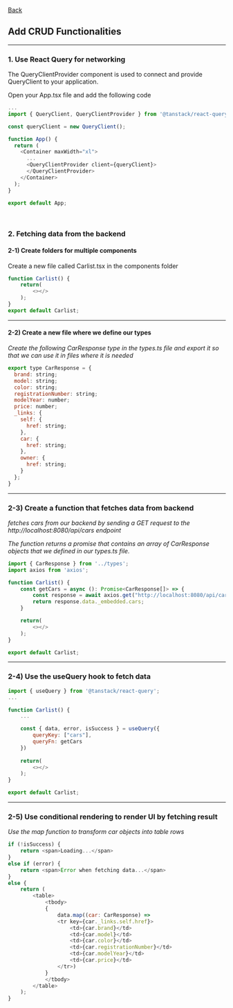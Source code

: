 [Back](README.md)

## Add CRUD Functionalities

<hr>


### 1. Use React Query for networking

The QueryClientProvider component is used to connect and provide QueryClient to your application.

Open your App.tsx file and add the following code
```javascript
...
import { QueryClient, QueryClientProvider } from '@tanstack/react-query';

const queryClient = new QueryClient();

function App() {
  return (
    <Container maxWidth="xl">
      ...
      <QueryClientProvider client={queryClient}>
      </QueryClientProvider>
    </Container>
  );
}

export default App;
```

&nbsp;

### 2. Fetching data from the backend

#### 2-1) Create folders for multiple components

Create a new file called Carlist.tsx in the components folder
```javascript
function Carlist() {
    return(
        <></>
    );
}
export default Carlist;
```

<hr>

#### 2-2) Create a new file where we define our types

_Create the following CarResponse type in the types.ts file and export it so that we can use it in files where it is needed_
```javascript
export type CarResponse = {
  brand: string;
  model: string;
  color: string;
  registrationNumber: string;
  modelYear: number;
  price: number;
  _links: {
    self: {
      href: string;
    },
    car: {
      href: string;
    },
    owner: {
      href: string;
    }
  };
}
```

<hr>

### 2-3) Create a function that fetches data from backend

_fetches cars from our backend by sending a GET request to the http://localhost:8080/api/cars endpoint_

_The function returns a promise that contains an array of CarResponse objects that we defined in our types.ts file._

```javascript
import { CarResponse } from '../types';
import axios from 'axios';

function Carlist() {
    const getCars = async (): Promise<CarResponse[]> => {
        const response = await axios.get("http://localhost:8080/api/cars");
        return response.data._embedded.cars;
    }

    return(
        <></>
    );
}

export default Carlist;
```

<hr>

### 2-4) Use the useQuery hook to fetch data

```javascript
import { useQuery } from '@tanstack/react-query';
...

function Carlist() {
    ...

    const { data, error, isSuccess } = useQuery({
        queryKey: ["cars"], 
        queryFn: getCars
    })
    
    return(
        <></>
    );
}

export default Carlist;
```

<hr>


### 2-5) Use conditional rendering to render UI by fetching result

_Use the map function to transform car objects into table rows_
```javascript
if (!isSuccess) {
    return <span>Loading...</span>
}
else if (error) {
    return <span>Error when fetching data...</span>
}
else {
    return (
        <table>
            <tbody>
            {
                data.map((car: CarResponse) => 
                <tr key={car._links.self.href}>
                    <td>{car.brand}</td>
                    <td>{car.model}</td>
                    <td>{car.color}</td> 
                    <td>{car.registrationNumber}</td> 
                    <td>{car.modelYear}</td>
                    <td>{car.price}</td>
                </tr>)
            }
            </tbody>
        </table>
    );
}
```


